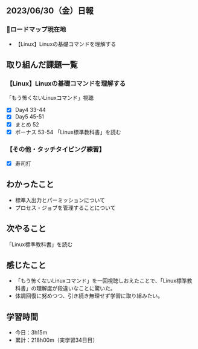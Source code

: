 ## 2023/06/30（金）日報
### :round_pushpin:ロードマップ現在地
- 【Linux】Linuxの基礎コマンドを理解する
## 取り組んだ課題一覧
### 【Linux】Linuxの基礎コマンドを理解する
「もう怖くないLinuxコマンド」視聴
- [x] Day4 33-44
- [x] Day5 45-51
- [x] まとめ 52
- [x] ボーナス 53-54
「Linux標準教科書」を読む
### 【その他・タッチタイピング練習】
- [x] 寿司打
## わかったこと
- 標準入出力とパーミッションについて
- プロセス・ジョブを管理することについて
## 次やること
「Linux標準教科書」を読む
## 感じたこと
- 「もう怖くないLinuxコマンド」を一回視聴しおえたことで、「Linux標準教科書」の理解度が段違いなことに驚いた。
- 体調回復に努めつつ、引き続き無理せず学習に取り組みたい。
## 学習時間
- 今日：3h15m
- 累計：218h00m（実学習34日目）
